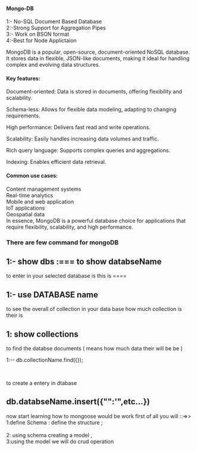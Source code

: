 <h4>Mongo-DB</h4>
<p>
1:- No-SQL Document Based Database<br>
2:-Strong Support for Aggregation Pipes <br>
3:- Work on BSON format <br>
4:-Best for Node Applictaion <br>
</p>
<p>
MongoDB is a popular, open-source, document-oriented NoSQL database. It stores data in flexible, JSON-like documents, making it ideal for handling complex and evolving data structures.
<br>
<h4>Key features:</h4>

Document-oriented: Data is stored in documents, offering flexibility and scalability.<br>

Schema-less: Allows for flexible data modeling, adapting to changing requirements.<br>

High performance: Delivers fast read and write operations.<br>

Scalability: Easily handles increasing data volumes and traffic.<br>

Rich query language: Supports complex queries and aggregations.<br>

Indexing: Enables efficient data retrieval.<br>

<h4>
Common use cases:
</h4>
Content management systems<br>
Real-time analytics<br>
Mobile and web application<br>
IoT applications<br>
Geospatial data<br>
In essence, MongoDB is a powerful database choice for applications that require flexibility, scalability, and high performance.</p>

<h3>There are few command for mongoDB </h3>
<h2>1:- show dbs :=== to show databseName </h2>
<p>to enter in your selected database is this is ==== </p>
<h2>1:- use  DATABASE name  </h2>
<p> to see the overall of collection in your data base how much collection is their is 
</p>
<h2>1: show collections </h2>

<p> to find the databse documents ( means how much data their will be be )</p>
<p>
<p>1:--  db.collectionName.find({});</p>
<br>
<p>to create a entery in dtabase </p>
<h2>db.databseName.insert({"":'",etc...})</h2>

<p>
now start learning how to mongoose would be work first of all you will ::=>>
1:define Schema : define the structure ;<br>
<br>
2: using schema creating a model ,<br>
3:using the model we will do crud operation 
</p>
